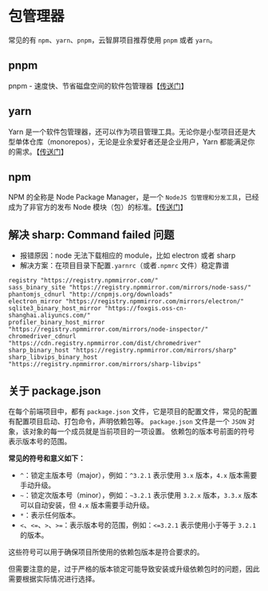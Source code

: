 # 包管理器

常见的有 `npm`、`yarn`、`pnpm`，云智屏项目推荐使用 `pnpm` 或者 `yarn`。

## pnpm <Badge type="danger" text="推荐" />

pnpm - 速度快、节省磁盘空间的软件包管理器【[传送门](https://www.pnpm.cn/installation)】

## yarn

Yarn 是一个软件包管理器，还可以作为项目管理工具。无论你是小型项目还是大型单体仓库（monorepos），无论是业余爱好者还是企业用户，Yarn 都能满足你的需求。【[传送门](https://www.yarnpkg.cn/)】

## npm

NPM 的全称是 Node Package Manager，是一个 `NodeJS 包管理和分发工具`，已经成为了非官方的发布 Node 模块（包）的标准。【[传送门](https://www.npmjs.com/)】

## 解决 sharp: Command failed 问题

- 报错原因：node 无法下载相应的 module，比如 electron 或者 sharp
- 解决方案：在项目目录下配置`.yarnrc`（或者`.npmrc` 文件）稳定靠谱

```
registry "https://registry.npmmirror.com/"
sass_binary_site "https://registry.npmmirror.com/mirrors/node-sass/"
phantomjs_cdnurl "http://cnpmjs.org/downloads"
electron_mirror "https://registry.npmmirror.com/mirrors/electron/"
sqlite3_binary_host_mirror "https://foxgis.oss-cn-shanghai.aliyuncs.com/"
profiler_binary_host_mirror "https://registry.npmmirror.com/mirrors/node-inspector/"
chromedriver_cdnurl "https://cdn.registry.npmmirror.com/dist/chromedriver"
sharp_binary_host "https://registry.npmmirror.com/mirrors/sharp"
sharp_libvips_binary_host "https://registry.npmmirror.com/mirrors/sharp-libvips"
```

## 关于 package.json

在每个前端项目中，都有 `package.json` 文件，它是项目的配置文件，常见的配置有配置项目启动、打包命令，声明依赖包等。
`package.json` 文件是一个 `JSON` 对象，该对象的每一个成员就是当前项目的一项设置。
依赖包的版本号前面的符号表示版本号的范围。

**常见的符号和意义如下：**

- `^`：锁定主版本号（major），例如：`^3.2.1` 表示使用 `3.x` 版本，`4.x` 版本需要手动升级。
- `~`：锁定次版本号（minor），例如：`~3.2.1` 表示使用 `3.2.x` 版本，`3.3.x` 版本可以自动安装，但 `4.x` 版本需要手动升级。
- `*`：表示任何版本。
- `<`、`<=`、`>`、`>=`：表示版本号的范围，例如：`<=3.2.1` 表示使用小于等于 `3.2.1` 的版本。

这些符号可以用于确保项目所使用的依赖包版本是符合要求的。

但需要注意的是，过于严格的版本锁定可能导致安装或升级依赖包时的问题，因此需要根据实际情况进行选择。
